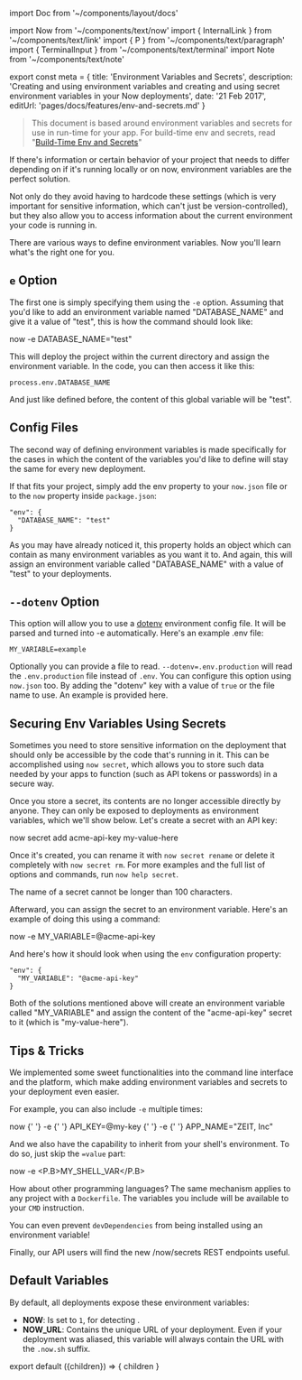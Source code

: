 import Doc from '~/components/layout/docs'

import Now from '~/components/text/now'
import { InternalLink } from '~/components/text/link'
import { P } from '~/components/text/paragraph'
import { TerminalInput } from '~/components/text/terminal'
import Note from '~/components/text/note'

export const meta = {
title: 'Environment Variables and Secrets',
description: 'Creating and using environment variables and creating and using secret environment variables in your Now deployments',
date: '21 Feb 2017',
editUrl: 'pages/docs/features/env-and-secrets.md'
}

> This document is based around environment variables and secrets for use in run-time for your app. For build-time env and secrets, read "[Build-Time Env and Secrets](/docs/features/build-env-and-secrets)"

If there's information or certain behavior of your project that needs to differ depending on if it's running locally or on now, environment variables are the perfect solution.

Not only do they avoid having to hardcode these settings (which is very important for sensitive information, which can't just be version-controlled), but they also allow you to access information about the current environment your code is running in.

There are various ways to define environment variables. Now you'll learn what's the right one for you.

## `e` Option

The first one is simply specifying them using the `-e` option. Assuming that you'd like to add an environment variable named "DATABASE_NAME" and give it a value of "test", this is how the command should look like:

<TerminalInput>now -e DATABASE_NAME="test"</TerminalInput>

This will deploy the project within the current directory and assign the environment variable. In the code, you can then access it like this:

```
process.env.DATABASE_NAME
```

And just like defined before, the content of this global variable will be "test".

## Config Files

The second way of defining environment variables is made specifically for the cases in which the content of the variables you'd like to define will stay the same for every new deployment.

If that fits your project, simply add the <InternalLink href="/docs/features/configuration#`env`-(object)">env property</InternalLink> to your `now.json` file or to the `now` property inside `package.json`:

```
"env": {
  "DATABASE_NAME": "test"
}
```

As you may have already noticed it, this property holds an object which can contain as many environment variables as you want it to. And again, this will assign an environment variable called "DATABASE_NAME" with a value of "test" to your deployments.

## `--dotenv` Option

This option will allow you to use a [dotenv](https://github.com/motdotla/dotenv) environment config file. It will be parsed and turned into -e automatically. Here's an example .env file:

```
MY_VARIABLE=example
```

Optionally you can provide a file to read. `--dotenv=.env.production` will read the `.env.production` file instead of `.env`. You can configure this option using `now.json` too. By adding the "dotenv" key with a value of `true` or the file name to use. An example is provided <InternalLink href="/docs/features/configuration#`dotenv`-(boolean|string)">here</InternalLink>.

## Securing Env Variables Using Secrets

Sometimes you need to store sensitive information on the deployment that should only be accessible by the code that's running in it. This can be accomplished using `now secret`, which allows you to store such data needed by your apps to function (such as API tokens or passwords) in a secure way.

Once you store a secret, its contents are no longer accessible directly by anyone. They can only be exposed to deployments as environment variables, which we'll show below.
Let's create a secret with an API key:

<TerminalInput>
  <P.B>now secret add</P.B> acme-api-key my-value-here
</TerminalInput>

Once it's created, you can rename it with `now secret rename` or delete it completely with `now secret rm`. For more examples and the full list of options and commands, run `now help secret`.

<Note>The name of a secret cannot be longer than 100 characters.</Note>

Afterward, you can assign the secret to an environment variable. Here's an example of doing this using a command:

<TerminalInput>
  now -e <P.B>MY_VARIABLE=@acme-api-key</P.B>
</TerminalInput>

And here's how it should look when using the `env` configuration property:

```
"env": {
  "MY_VARIABLE": "@acme-api-key"
}
```

Both of the solutions mentioned above will create an environment variable called "MY_VARIABLE" and assign the content of the "acme-api-key" secret to it (which is "my-value-here").

## Tips & Tricks

We implemented some sweet functionalities into the command line interface and the platform, which make adding environment variables and secrets to your deployment even easier.

For example, you can also include `-e` multiple times:

<TerminalInput>
  now
  {' '}
  <P.B>-e</P.B>
  {' '}
  API_KEY=@my-key
  {' '}
  <P.B>-e</P.B>
  {' '}
  APP_NAME="ZEIT, Inc"
</TerminalInput>

And we also have the capability to inherit from your shell's environment. To do so, just skip the `=value` part:

<TerminalInput>now -e <P.B>MY_SHELL_VAR</P.B></TerminalInput>

How about other programming languages? The same mechanism applies to any project with a `Dockerfile`. The variables you include will be available to your `CMD` instruction.

You can even <InternalLink href="/docs/deployment-types/node#ignoring-devdependencies">prevent</InternalLink> `devDependencies` from being installed using an environment variable!

Finally, our <InternalLink href="/docs/api">API</InternalLink> users will find the new /now/secrets REST endpoints useful.

## Default Variables

By default, all deployments expose these environment variables:

- **NOW**: Is set to `1`, for detecting <Now color="#000"/>.
- **NOW_URL**: Contains the unique URL of your deployment. Even if your deployment was aliased, this variable will always contain the URL with the `.now.sh` suffix.

export default ({children}) => <Doc meta={meta}>{ children }</Doc>
